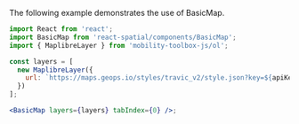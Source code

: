 
The following example demonstrates the use of BasicMap.

```jsx
import React from 'react';
import BasicMap from 'react-spatial/components/BasicMap';
import { MaplibreLayer } from 'mobility-toolbox-js/ol';

const layers = [
  new MaplibreLayer({
    url: `https://maps.geops.io/styles/travic_v2/style.json?key=${apiKey}`,
  })
];

<BasicMap layers={layers} tabIndex={0} />;
```

